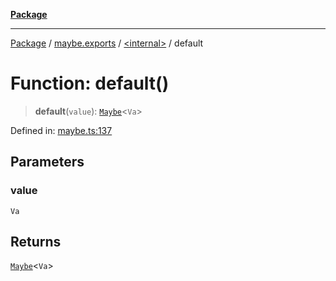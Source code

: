 [**Package**](../../../README.md)

***

[Package](../../../modules.md) / [maybe.exports](../../README.md) / [\<internal\>](../README.md) / default

# Function: default()

> **default**(`value`): [`Maybe`](../../type-aliases/Maybe.md)\<`Va`\>

Defined in: [maybe.ts:137](https://github.com/AlexXanderGrib/monads-io/blob/88cc2f22cfbd8717d7e52da6913dd270216344b1/src/maybe.ts#L137)

## Parameters

### value

`Va`

## Returns

[`Maybe`](../../type-aliases/Maybe.md)\<`Va`\>
